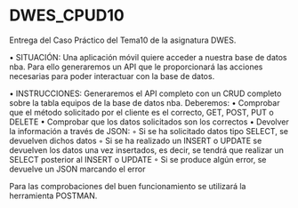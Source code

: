 # DWES_CPUD10
Entrega del Caso Práctico del Tema10 de la asignatura DWES.

• SITUACIÓN: 
Una aplicación móvil quiere acceder a nuestra base de datos nba. Para ello generaremos un API que le proporcionará las acciones necesarias para poder interactuar con la base de datos.

• INSTRUCCIONES: 
Generaremos el API completo con un CRUD completo sobre la tabla equipos de la base de datos nba. Deberemos: 
    • Comprobar que el método solicitado por el cliente es el correcto, GET, POST, PUT o DELETE 
    • Comprobar que los datos solicitados son los correctos 
    • Devolver la información a través de JSON: 
        ◦ Si se ha solicitado datos tipo SELECT, se devuelven dichos datos 
        ◦ Si se ha realizado un INSERT o UPDATE se devuelven los datos una vez insertados, es decir, se tendrá que realizar un SELECT posterior al INSERT o UPDATE 
        ◦ Si se produce algún error, se devuelve un JSON marcando el error

Para las comprobaciones del buen funcionamiento se utilizará la herramienta POSTMAN.
